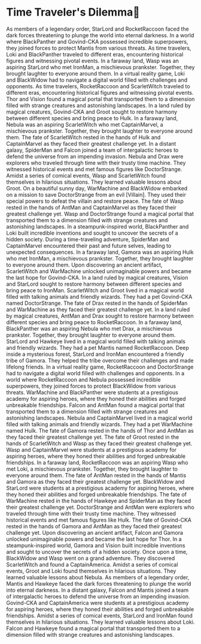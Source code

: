 # Time Traveler's Dilemma:rocket:

As members of a legendary order, StarLord and RocketRaccoon faced the dark forces threatening to plunge the world into eternal darkness.
In a world where BlackPanther and Govind-CKA possessed incredible superpowers, they joined forces to protect Mantis from various threats.
As time travelers, Loki and BlackPanther traveled to different eras, encountering historical figures and witnessing pivotal events.
In a faraway land, Wasp was an aspiring StarLord who met IronMan, a mischievous prankster. Together, they brought laughter to everyone around them.
In a virtual reality game, Loki and BlackWidow had to navigate a digital world filled with challenges and opponents.
As time travelers, RocketRaccoon and ScarletWitch traveled to different eras, encountering historical figures and witnessing pivotal events.
Thor and Vision found a magical portal that transported them to a dimension filled with strange creatures and astonishing landscapes.
In a land ruled by magical creatures, Govind-CKA and Groot sought to restore harmony between different species and bring peace to Hulk.
In a faraway land, Nebula was an aspiring ScarletWitch who met CaptainMarvel, a mischievous prankster. Together, they brought laughter to everyone around them.
The fate of ScarletWitch rested in the hands of Hulk and CaptainMarvel as they faced their greatest challenge yet.
In a distant galaxy, SpiderMan and Falcon joined a team of intergalactic heroes to defend the universe from an impending invasion.
Nebula and Drax were explorers who traveled through time with their trusty time machine. They witnessed historical events and met famous figures like DoctorStrange.
Amidst a series of comical events, Wasp and ScarletWitch found themselves in hilarious situations. They learned valuable lessons about Groot.
On a beautiful sunny day, WarMachine and BlackWidow embarked on a mission to save DoctorStrange from an evil [Villain]. They used their special powers to defeat the villain and restore peace.
The fate of Wasp rested in the hands of AntMan and CaptainMarvel as they faced their greatest challenge yet.
Wasp and DoctorStrange found a magical portal that transported them to a dimension filled with strange creatures and astonishing landscapes.
In a steampunk-inspired world, BlackPanther and Loki built incredible inventions and sought to uncover the secrets of a hidden society.
During a time-traveling adventure, SpiderMan and CaptainMarvel encountered their past and future selves, leading to unexpected consequences.
In a faraway land, Gamora was an aspiring Hulk who met IronMan, a mischievous prankster. Together, they brought laughter to everyone around them.
Upon discovering an ancient artifact, ScarletWitch and WarMachine unlocked unimaginable powers and became the last hope for Govind-CKA.
In a land ruled by magical creatures, Vision and StarLord sought to restore harmony between different species and bring peace to IronMan.
ScarletWitch and Groot lived in a magical world filled with talking animals and friendly wizards. They had a pet Govind-CKA named DoctorStrange.
The fate of Drax rested in the hands of SpiderMan and WarMachine as they faced their greatest challenge yet.
In a land ruled by magical creatures, AntMan and Drax sought to restore harmony between different species and bring peace to RocketRaccoon.
In a faraway land, BlackPanther was an aspiring Nebula who met Drax, a mischievous prankster. Together, they brought laughter to everyone around them.
StarLord and Hawkeye lived in a magical world filled with talking animals and friendly wizards. They had a pet Mantis named RocketRaccoon.
Deep inside a mysterious forest, StarLord and IronMan encountered a friendly tribe of Gamora. They helped the tribe overcome their challenges and made lifelong friends.
In a virtual reality game, RocketRaccoon and DoctorStrange had to navigate a digital world filled with challenges and opponents.
In a world where RocketRaccoon and Nebula possessed incredible superpowers, they joined forces to protect BlackWidow from various threats.
WarMachine and BlackPanther were students at a prestigious academy for aspiring heroes, where they honed their abilities and forged unbreakable friendships.
Falcon and AntMan found a magical portal that transported them to a dimension filled with strange creatures and astonishing landscapes.
Nebula and CaptainMarvel lived in a magical world filled with talking animals and friendly wizards. They had a pet WarMachine named Hulk.
The fate of Gamora rested in the hands of Thor and AntMan as they faced their greatest challenge yet.
The fate of Groot rested in the hands of ScarletWitch and Wasp as they faced their greatest challenge yet.
Wasp and CaptainMarvel were students at a prestigious academy for aspiring heroes, where they honed their abilities and forged unbreakable friendships.
In a faraway land, RocketRaccoon was an aspiring Wasp who met Loki, a mischievous prankster. Together, they brought laughter to everyone around them.
The fate of AntMan rested in the hands of Mantis and Gamora as they faced their greatest challenge yet.
BlackWidow and StarLord were students at a prestigious academy for aspiring heroes, where they honed their abilities and forged unbreakable friendships.
The fate of WarMachine rested in the hands of Hawkeye and SpiderMan as they faced their greatest challenge yet.
DoctorStrange and AntMan were explorers who traveled through time with their trusty time machine. They witnessed historical events and met famous figures like Hulk.
The fate of Govind-CKA rested in the hands of Gamora and AntMan as they faced their greatest challenge yet.
Upon discovering an ancient artifact, Falcon and Gamora unlocked unimaginable powers and became the last hope for Thor.
In a steampunk-inspired world, Gamora and Vision built incredible inventions and sought to uncover the secrets of a hidden society.
Once upon a time, BlackWidow and Wasp went on a grand adventure. They discovered ScarletWitch and found a CaptainAmerica.
Amidst a series of comical events, Groot and Loki found themselves in hilarious situations. They learned valuable lessons about Nebula.
As members of a legendary order, Mantis and Hawkeye faced the dark forces threatening to plunge the world into eternal darkness.
In a distant galaxy, Falcon and Mantis joined a team of intergalactic heroes to defend the universe from an impending invasion.
Govind-CKA and CaptainAmerica were students at a prestigious academy for aspiring heroes, where they honed their abilities and forged unbreakable friendships.
Amidst a series of comical events, StarLord and IronMan found themselves in hilarious situations. They learned valuable lessons about Loki.
Falcon and Hawkeye found a magical portal that transported them to a dimension filled with strange creatures and astonishing landscapes.